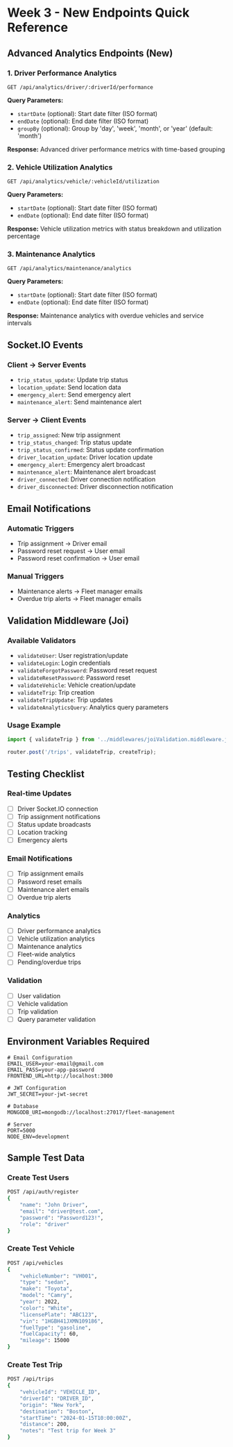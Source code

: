 # Week 3 - New Endpoints Quick Reference

## Advanced Analytics Endpoints (New)

### 1. Driver Performance Analytics
```
GET /api/analytics/driver/:driverId/performance
```
**Query Parameters:**
- `startDate` (optional): Start date filter (ISO format)
- `endDate` (optional): End date filter (ISO format)
- `groupBy` (optional): Group by 'day', 'week', 'month', or 'year' (default: 'month')

**Response:** Advanced driver performance metrics with time-based grouping

### 2. Vehicle Utilization Analytics
```
GET /api/analytics/vehicle/:vehicleId/utilization
```
**Query Parameters:**
- `startDate` (optional): Start date filter (ISO format)
- `endDate` (optional): End date filter (ISO format)

**Response:** Vehicle utilization metrics with status breakdown and utilization percentage

### 3. Maintenance Analytics
```
GET /api/analytics/maintenance/analytics
```
**Query Parameters:**
- `startDate` (optional): Start date filter (ISO format)
- `endDate` (optional): End date filter (ISO format)

**Response:** Maintenance analytics with overdue vehicles and service intervals

## Socket.IO Events

### Client → Server Events
- `trip_status_update`: Update trip status
- `location_update`: Send location data
- `emergency_alert`: Send emergency alert
- `maintenance_alert`: Send maintenance alert

### Server → Client Events
- `trip_assigned`: New trip assignment
- `trip_status_changed`: Trip status update
- `trip_status_confirmed`: Status update confirmation
- `driver_location_update`: Driver location update
- `emergency_alert`: Emergency alert broadcast
- `maintenance_alert`: Maintenance alert broadcast
- `driver_connected`: Driver connection notification
- `driver_disconnected`: Driver disconnection notification

## Email Notifications

### Automatic Triggers
- Trip assignment → Driver email
- Password reset request → User email
- Password reset confirmation → User email

### Manual Triggers
- Maintenance alerts → Fleet manager emails
- Overdue trip alerts → Fleet manager emails

## Validation Middleware (Joi)

### Available Validators
- `validateUser`: User registration/update
- `validateLogin`: Login credentials
- `validateForgotPassword`: Password reset request
- `validateResetPassword`: Password reset
- `validateVehicle`: Vehicle creation/update
- `validateTrip`: Trip creation
- `validateTripUpdate`: Trip updates
- `validateAnalyticsQuery`: Analytics query parameters

### Usage Example
```javascript
import { validateTrip } from '../middlewares/joiValidation.middleware.js';

router.post('/trips', validateTrip, createTrip);
```

## Testing Checklist

### Real-time Updates
- [ ] Driver Socket.IO connection
- [ ] Trip assignment notifications
- [ ] Status update broadcasts
- [ ] Location tracking
- [ ] Emergency alerts

### Email Notifications
- [ ] Trip assignment emails
- [ ] Password reset emails
- [ ] Maintenance alert emails
- [ ] Overdue trip alerts

### Analytics
- [ ] Driver performance analytics
- [ ] Vehicle utilization analytics
- [ ] Maintenance analytics
- [ ] Fleet-wide analytics
- [ ] Pending/overdue trips

### Validation
- [ ] User validation
- [ ] Vehicle validation
- [ ] Trip validation
- [ ] Query parameter validation

## Environment Variables Required

```env
# Email Configuration
EMAIL_USER=your-email@gmail.com
EMAIL_PASS=your-app-password
FRONTEND_URL=http://localhost:3000

# JWT Configuration
JWT_SECRET=your-jwt-secret

# Database
MONGODB_URI=mongodb://localhost:27017/fleet-management

# Server
PORT=5000
NODE_ENV=development
```

## Sample Test Data

### Create Test Users
```bash
POST /api/auth/register
{
    "name": "John Driver",
    "email": "driver@test.com",
    "password": "Password123!",
    "role": "driver"
}
```

### Create Test Vehicle
```bash
POST /api/vehicles
{
    "vehicleNumber": "VH001",
    "type": "sedan",
    "make": "Toyota",
    "model": "Camry",
    "year": 2022,
    "color": "White",
    "licensePlate": "ABC123",
    "vin": "1HGBH41JXMN109186",
    "fuelType": "gasoline",
    "fuelCapacity": 60,
    "mileage": 15000
}
```

### Create Test Trip
```bash
POST /api/trips
{
    "vehicleId": "VEHICLE_ID",
    "driverId": "DRIVER_ID",
    "origin": "New York",
    "destination": "Boston",
    "startTime": "2024-01-15T10:00:00Z",
    "distance": 200,
    "notes": "Test trip for Week 3"
}
```

